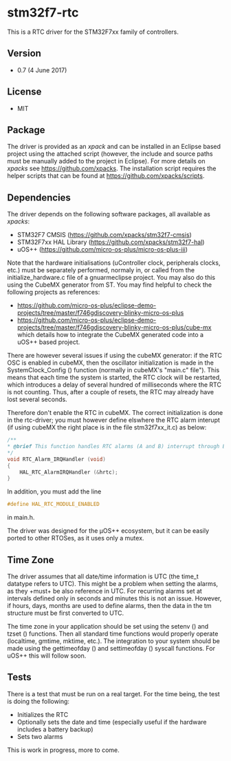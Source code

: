 # stm32f7-rtc
This is a RTC driver for the STM32F7xx family of controllers.

## Version
* 0.7 (4 June 2017)

## License
* MIT

## Package
The driver is provided as an _xpack_ and can be installed in an Eclipse based project using the attached script (however, the include and source paths must be manually added to the project in Eclipse). For more details on _xpacks_ see https://github.com/xpacks. The installation script requires the helper scripts that can be found at https://github.com/xpacks/scripts.

## Dependencies
The driver depends on the following software packages, all available as _xpacks_:
* STM32F7 CMSIS (https://github.com/xpacks/stm32f7-cmsis)
* STM32F7xx HAL Library (https://github.com/xpacks/stm32f7-hal)
* uOS++ (https://github.com/micro-os-plus/micro-os-plus-iii)

Note that the hardware initialisations (uController clock, peripherals clocks, etc.) must be separately performed, normaly in, or called from the initialize_hardware.c file of a gnuarmeclipse project. You may also do this using the CubeMX generator from ST. You may find helpful to check the following projects as references:
* https://github.com/micro-os-plus/eclipse-demo-projects/tree/master/f746gdiscovery-blinky-micro-os-plus
* https://github.com/micro-os-plus/eclipse-demo-projects/tree/master/f746gdiscovery-blinky-micro-os-plus/cube-mx which details how to integrate the CubeMX generated code into a uOS++ based project.

There are however several issues if using the cubeMX generator: if the RTC OSC is enabled in cubeMX, then the oscillator initialization is made in the SystemClock_Config () function (normally in cubeMX's "main.c" file"). This means that each time the system is started, the RTC clock will be restarted, which introduces a delay of several hundred of milliseconds where the RTC is not counting. Thus, after a couple of resets, the RTC may already have lost several seconds.

Therefore don't enable the RTC in cubeMX. The correct initialization is done in the rtc-driver; you must however define elswhere the RTC alarm interupt (if using cubeMX the right place is in the file stm32f7xx_it.c) as below:

```c
/**
* @brief This function handles RTC alarms (A and B) interrupt through EXTI line 17.
*/
void RTC_Alarm_IRQHandler (void)
{
    HAL_RTC_AlarmIRQHandler (&hrtc);
}
```

In addition, you must add the line

```c
#define HAL_RTC_MODULE_ENABLED
```

in main.h.

The driver was designed for the µOS++ ecosystem, but it can be easily ported to other RTOSes, as it uses only a mutex.

## Time Zone
The driver assumes that all date/time information is UTC (the time_t datatype refers to UTC). This might be a problem when setting the alarms, as they +must+ be also reference in UTC. For recurring alarms set at intervals defined only in seconds and minutes this is not an issue. However, if hours, days, months are used to define alarms, then the data in the tm structure must be first converted to UTC.

The time zone in your application should be set using the setenv () and tzset () functions. Then all standard time functions would properly operate (localtime, gmtime, mktime, etc.). The integration to your system should be made using the gettimeofday () and settimeofday () syscall functions. For uOS++ this will follow soon.

## Tests
There is a test that must be run on a real target. For the time being, the test is doing the following:
* Initializes the RTC
* Optionally sets the date and time (especially useful if the hardware includes a battery backup)
* Sets two alarms

This is work in progress, more to come.

